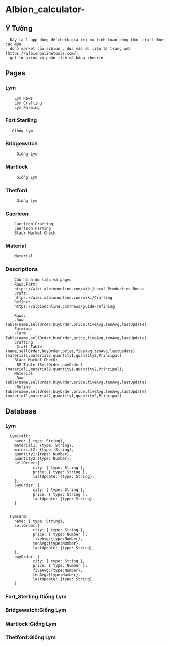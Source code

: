 # AIbion_calculator-
## Ý Tưởng
```plaintext
  Đây là 1 app dùng để check giá trị và tính toán công thức craft được các món
  đồ ở market của aibion , dựa vào dữ liệu từ trang web (https://albiononlinetools.com/)
  get từ axios và phân tích nó bằng cheerio
```
## Pages
  ### Lym 
  ```plaintext
      Lym Raws
      Lym Crafting
      Lym Farming
  ```
  ### Fort Sterling
  ```plaintext
     Giống Lym
  ```
  ### Bridgewatch
  ```plaintext
       Giống Lym
  ```
  ### Martlock
  ```plaintext
       Giống Lym
  ```
 ### Thetford
  ```plaintext
       Giống Lym
  ```
 ### Caerleon
  ```plaintext
      Caerleon Crafting
      Caerleon Farming
      Black Market Check
  ```
 ### Material
  ```plaintext
      Material
  ```
 ### Descriptions

  ```plaintext
      Cấu hình dữ liệu và pages
      Raws,Farm:
      https://wiki.albiononline.com/wiki/Local_Production_Bonus
      Craft:
      https://wiki.albiononline.com/wiki/Crafting
      Refine:
      https://albiononline.com/news/guide-refining
  ```
  ```plaintext
      Raws:
      -Raw Table(name,sellOrder,buyOrder,price,fiveAvg,tenAvg,lastUpdate)
      Farming:
      -Farm Table(name,sellOrder,buyOrder,price,fiveAvg,tenAvg,lastUpdate)
      Crafting:
      -Craft Table (name,sellOrder,buyOrder,price,fiveAvg,tenAvg,lastUpdate)(material1,material2,quantity1,quantity2,Principal)
      Black Market Check:
      -BM Table (SellOrder,buyOrder)(material1,material2,quantity1,quantity2,Principal);
      Material:
      -Raw Table(name,sellOrder,buyOrder,price,fiveAvg,tenAvg,lastUpdate)
      -Refine Table(name,sellOrder,buyOrder,price,fiveAvg,tenAvg,lastUpdate)(material1,material2,quantity1,quantity2,Principal)
  ```
## Database
### Lym
```plaintext
  LymCraft:
    name: { type: String},
    material1: {type: String},
    material2: {type: String},
    quantity1:{type: Number},
    quantity2:{type: Number},
    sellOrder:{
            city: { type: String },
            price: { type: String },
            lastUpdate: {type: String},
    },
    buyOrder: {
            city: { type: String },
            price: { type: String },
            lastUpdate: {type: String},
    }


  LymFarm:
    name: { type: String},
    sellOrder:{
            city: { type: String },
            price: { type: Number },
            fiveAvg:{type:Number},
            tenAvg:{type:Number},
            lastUpdate: {type: String},
    },
    buyOrder: {
            city: { type: String },
            price: { type: Number },
            fiveAvg:{type:Number},
            tenAvg:{type:Number},
            lastUpdate: {type: String},
    }
```
### Fort_Sterling:Giống Lym
### Bridgewatch:Giống Lym
### Martlock:Giống Lym
### Thetford:Giống Lym
